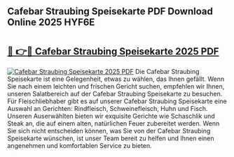 ## Cafebar Straubing Speisekarte PDF Download Online 2025 HYF6E

# <h2><a href="http://gce9ac.nevu.top/?p=Cafebar+Straubing+Speisekarte">🔗 👉🔴 Cafebar Straubing Speisekarte 2025 PDF</a></h2>

[![Cafebar Straubing Speisekarte 2025 PDF](https://i.imgur.com/dBaPXMq.png)](http://gce9ac.nevu.top/?p=Cafebar+Straubing+Speisekarte)
Die Cafebar Straubing Speisekarte ist eine Gelegenheit, etwas zu wählen, das Ihnen gefällt. Wenn Sie nach einem leichten und frischen Gericht suchen, empfehlen wir Ihnen, unseren Salatbereich auf der Cafebar Straubing Speisekarte zu besuchen. Für Fleischliebhaber gibt es auf unserer Cafebar Straubing Speisekarte eine Auswahl an Gerichten: Rindfleisch, Schweinefleisch, Huhn und Fisch. Unseren Auserwählten bieten wir exquisite Gerichte wie Schaschlik und Steak an, die auf einem alten, natürlichen Feuer zubereitet werden. Wenn Sie sich nicht entscheiden können, was Sie von der Cafebar Straubing Speisekarte wünschen, ist unser Team bereit zu helfen und Ihnen einen angenehmen und komfortablen Service zu bieten.
